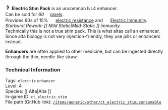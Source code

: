 ![ ](https://raw.githubusercontent.com/Ceterai/Enternia/main/items/generic/other/ct_electric_stim.png) **Electric Stim Pack** is an uncommon lvl.4 enhancer.  
Can be sold for *60* <img src="https://starbounder.org/mediawiki/images/2/21/Pixel.png" width="12" height="16"/> [pixels](https://starbounder.org/Pixel).  
Provides 60s of 15% <img src="https://starbounder.org/mediawiki/images/4/42/Status_Electric_Resistance.png" width="16" height="16"/> [electric resistance](https://starbounder.org/Electric_Resistance) and <img src="https://starbounder.org/mediawiki/images/4/42/Status_Electric_Resistance.png" width="16" height="16"/> [Electric Immunity](https://starbounder.org/Electric_Resistance).  
*Starburst Rework: *[[ Mild Static|Mild-Static ]]* immunity.*  
Technically this is not a true stim pack. This is what altas call an enhancer. Since alta biology is not very injection-friendly, they use pills or enhancers instead.

**Enhancers** are often applied to other medicine, but can be ingested directly through the thin, needle-like straw.

### Technical Information

Tags: `electric` `enhancer`  
Level: 4  
Species: [[ Alta|Alta ]]  
In-game ID: `ct_electric_stim`  
File path (GitHub link): [`/items/generic/other/ct_electric_stim.consumable`](https://github.com/Ceterai/Enternia/blob/main/items/generic/other/ct_electric_stim.consumable)
